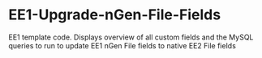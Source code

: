 EE1-Upgrade-nGen-File-Fields
============================

EE1 template code. Displays overview of all custom fields and the MySQL queries to run to update EE1 nGen File fields to native EE2 File fields
